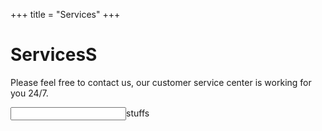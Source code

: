 +++
title = "Services"
+++

# ServicesS

Please feel free to contact us, our customer service center is working for you 24/7.


<input><label>stuff</label>s